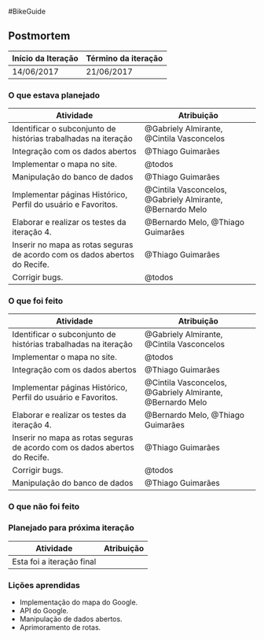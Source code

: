 #BikeGuide

## Postmortem

Início da Iteração | Término da iteração
------------ | -------------
14/06/2017 | 21/06/2017

### O que estava planejado

| Atividade | Atribuição |
 ------------ | ------------- 
| Identificar o subconjunto de histórias trabalhadas na iteração | @Gabriely Almirante, @Cintila Vasconcelos |
| Integração com os dados abertos | @Thiago Guimarães |
| Implementar o mapa no site. | @todos |
| Manipulação do banco de dados | @Thiago Guimarães |
| Implementar páginas Histórico, Perfil do usuário e Favoritos. | @Cintila Vasconcelos, @Gabriely Almirante, @Bernardo Melo |
| Elaborar e realizar os testes da iteração 4. | @Bernardo Melo, @Thiago Guimarães |
| Inserir no mapa as rotas seguras de acordo com os dados abertos do Recife. | @Thiago Guimarães |
| Corrigir bugs. | @todos |

### O que foi feito

| Atividade | Atribuição |
------------ | ------------- 
| Identificar o subconjunto de histórias trabalhadas na iteração | @Gabriely Almirante, @Cintila Vasconcelos |
| Implementar o mapa no site. | @todos |
| Integração com os dados abertos | @Thiago Guimarães |
| Implementar páginas Histórico, Perfil do usuário e Favoritos. | @Cintila Vasconcelos, @Gabriely Almirante, @Bernardo Melo |
| Elaborar e realizar os testes da iteração 4. | @Bernardo Melo, @Thiago Guimarães |
| Inserir no mapa as rotas seguras de acordo com os dados abertos do Recife. | @Thiago Guimarães |
| Corrigir bugs. | @todos |
| Manipulação do banco de dados | @Thiago Guimarães |


### O que não foi feito



### Planejado para próxima iteração
| Atividade | Atribuição |
------------ | ------------- 
| Esta foi a iteração final  |

### Lições aprendidas
* Implementação do mapa do Google.
* API do Google.
* Manipulação de dados abertos.
* Aprimoramento de rotas.





